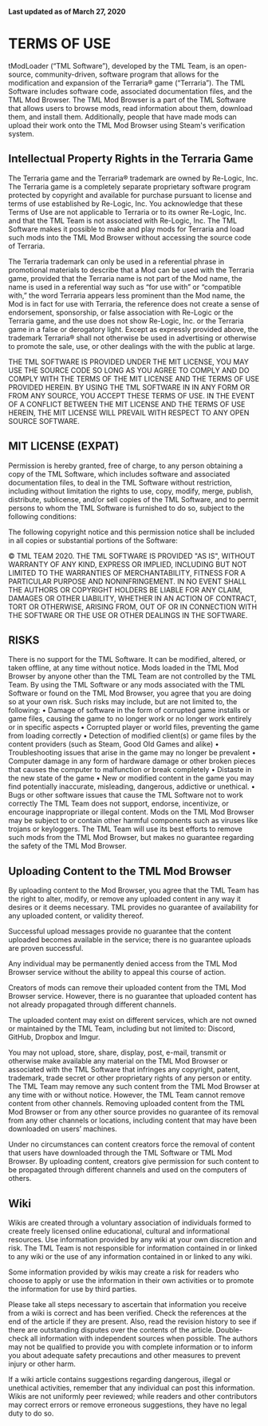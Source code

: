 **Last updated as of March 27, 2020**

# TERMS OF USE
tModLoader (“TML Software”), developed by the TML Team, is an open-source, community-driven, software program that allows for the modification and expansion of the Terraria® game (“Terraria”). The TML Software includes software code, associated documentation files, and the TML Mod Browser. The TML Mod Browser is a part of the TML Software that allows users to browse mods, read information about them, download them, and install them. Additionally, people that have made mods can upload their work onto the TML Mod Browser using Steam's verification system.

## Intellectual Property Rights in the Terraria Game
The Terraria game and the Terraria® trademark are owned by Re-Logic, Inc. The Terraria game is a completely separate proprietary software program protected by copyright and available for purchase pursuant to license and terms of use established by Re-Logic, Inc. You acknowledge that these Terms of Use are not applicable to Terraria or to its owner Re-Logic, Inc. and that the TML Team is not associated with Re-Logic, Inc. The TML Software makes it possible to make and play mods for Terraria and load such mods into the TML Mod Browser without accessing the source code of Terraria.

The Terraria trademark can only be used in a referential phrase in promotional materials to describe that a Mod can be used with the Terraria game, provided that the Terraria name is not part of the Mod name, the name is used in a referential way such as “for use with” or “compatible with,” the word Terraria appears less prominent than the Mod name, the Mod is in fact for use with Terraria, the reference does not create a sense of endorsement, sponsorship, or false association with Re-Logic or the Terraria game, and the use does not show Re-Logic, Inc. or the Terraria game in a false or derogatory light. Except as expressly provided above, the trademark Terraria® shall not otherwise be used in advertising or otherwise to promote the sale, use, or other dealings with the with the public at large.

THE TML SOFTWARE IS PROVIDED UNDER THE MIT LICENSE, YOU MAY USE THE SOURCE CODE SO LONG AS YOU AGREE TO COMPLY AND DO COMPLY WITH THE TERMS OF THE MIT LICENSE AND THE TERMS OF USE PROVIDED HEREIN. BY USING THE TML SOFTWARE IN IN ANY FORM OR FROM ANY SOURCE, YOU ACCEPT THESE TERMS OF USE. IN THE EVENT OF A CONFLICT BETWEEN THE MIT LICENSE AND THE TERMS OF USE HEREIN, THE MIT LICENSE WILL PREVAIL WITH RESPECT TO ANY OPEN SOURCE SOFTWARE.

## MIT LICENSE (EXPAT)
Permission is hereby granted, free of charge, to any person obtaining a copy of the TML Software, which includes software and associated documentation files, to deal in the TML Software without restriction, including without limitation the rights to use, copy, modify, merge, publish, distribute, sublicense, and/or sell copies of the TML Software, and to permit persons to whom the TML Software is furnished to do so, subject to the following conditions:

The following copyright notice and this permission notice shall be included in all copies or substantial portions of the Software:

© TML TEAM 2020.
THE TML SOFTWARE IS PROVIDED "AS IS", WITHOUT WARRANTY OF ANY KIND, EXPRESS OR IMPLIED, INCLUDING BUT NOT LIMITED TO THE WARRANTIES OF MERCHANTABILITY, FITNESS FOR A PARTICULAR PURPOSE AND NONINFRINGEMENT. IN NO EVENT SHALL THE AUTHORS OR COPYRIGHT HOLDERS BE LIABLE FOR ANY CLAIM, DAMAGES OR OTHER LIABILITY, WHETHER IN AN ACTION OF CONTRACT, TORT OR OTHERWISE, ARISING FROM, OUT OF OR IN CONNECTION WITH THE SOFTWARE OR THE USE OR OTHER DEALINGS IN THE SOFTWARE.

## RISKS
There is no support for the TML Software. It can be modified, altered, or taken offline, at any time without notice. Mods loaded in the TML Mod Browser by anyone other than the TML Team are not controlled by the TML Team. By using the TML Software or any mods associated with the TML Software or found on the TML Mod Browser, you agree that you are doing so at your own risk. Such risks may include, but are not limited to, the following:
• Damage of software in the form of corrupted game installs or game files, causing the game to no longer work or no longer work entirely or in specific aspects
• Corrupted player or world files, preventing the game from loading correctly
• Detection of modified client(s) or game files by the content providers (such as Steam, Good Old Games and alike)
• Troubleshooting issues that arise in the game may no longer be prevalent
• Computer damage in any form of hardware damage or other broken pieces that causes the computer to malfunction or break completely
• Distaste in the new state of the game
• New or modified content in the game you may find potentially inaccurate, misleading, dangerous, addictive or unethical.
• Bugs or other software issues that cause the TML Software not to work correctly
The TML Team does not support, endorse, incentivize, or encourage inappropriate or illegal content. Mods on the TML Mod Browser may be subject to or contain other harmful components such as viruses like trojans or keyloggers. The TML Team will use its best efforts to remove such mods from the TML Mod Browser, but makes no guarantee regarding the safety of the TML Mod Browser.

## Uploading Content to the TML Mod Browser
By uploading content to the Mod Browser, you agree that the TML Team has the right to alter, modify, or remove any uploaded content in any way it desires or it deems necessary. TML provides no guarantee of availability for any uploaded content, or validity thereof.

Successful upload messages provide no guarantee that the content uploaded becomes available in the service; there is no guarantee uploads are proven successful.

Any individual may be permanently denied access from the TML Mod Browser service without the ability to appeal this course of action.

Creators of mods can remove their uploaded content from the TML Mod Browser service. However, there is no guarantee that uploaded content has not already propagated through different channels.

The uploaded content may exist on different services, which are not owned or maintained by the TML Team, including but not limited to: Discord, GitHub, Dropbox and Imgur.

You may not upload, store, share, display, post, e-mail, transmit or otherwise make available any material on the TML Mod Browser or associated with the TML Software that infringes any copyright, patent, trademark, trade secret or other proprietary rights of any person or entity. The TML Team may remove any such content from the TML Mod Browser at any time with or without notice. However, the TML Team cannot remove content from other channels. Removing uploaded content from the TML Mod Browser or from any other source provides no guarantee of its removal from any other channels or locations, including content that may have been downloaded on users’ machines.

Under no circumstances can content creators force the removal of content that users have downloaded through the TML Software or TML Mod Browser. By uploading content, creators give permission for such content to be propagated through different channels and used on the computers of others.

## Wiki
Wikis are created through a voluntary association of individuals formed to create freely licensed online educational, cultural and informational resources. Use information provided by any wiki at your own discretion and risk. The TML Team is not responsible for information contained in or linked to any wiki or the use of any information contained in or linked to any wiki.

Some information provided by wikis may create a risk for readers who choose to apply or use the information in their own activities or to promote the information for use by third parties.

Please take all steps necessary to ascertain that information you receive from a wiki is correct and has been verified. Check the references at the end of the article if they are present. Also, read the revision history to see if there are outstanding disputes over the contents of the article. Double-check all information with independent sources when possible. The authors may not be qualified to provide you with complete information or to inform you about adequate safety precautions and other measures to prevent injury or other harm.

If a wiki article contains suggestions regarding dangerous, illegal or unethical activities, remember that any individual can post this information. Wikis are not uniformly peer reviewed; while readers and other contributors may correct errors or remove erroneous suggestions, they have no legal duty to do so.
